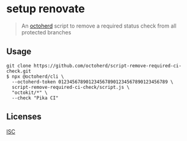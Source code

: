 # setup renovate

> An [octoherd](https://github.com/octoherd) script to remove a required status check from all protected branches

## Usage

```
git clone https://github.com/octoherd/script-remove-required-ci-check.git
$ npx @octoherd/cli \
  --octoherd-token 0123456789012345678901234567890123456789 \
  script-remove-required-ci-check/script.js \
  "octokit/*" \
  --check "Pika CI"
```

## Licenses

[ISC](LICENSE.md)
